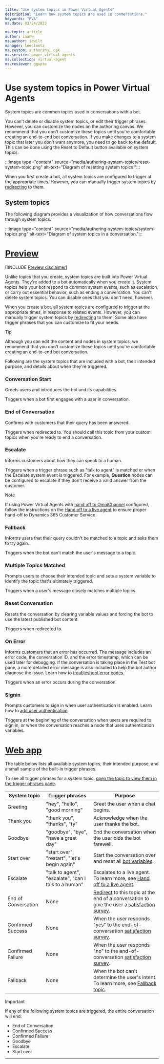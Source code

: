 ```yaml
---
title: "Use system topics in Power Virtual Agents"
description: "Learn how system topics are used in conversations."
keywords: "PVA"
ms.date: 03/24/2023

ms.topic: article
author: iaanw
ms.author: iawilt
manager: leeclontz
ms.custom: authoring, ceX
ms.service: power-virtual-agents
ms.collection: virtual-agent
ms.reviewer: ggupta
---
```


# Use system topics in Power Virtual Agents

System topics are common topics used in conversations with a bot.

You can't delete or disable system topics, or edit their trigger phrases. However, you can customize the nodes on the authoring canvas. We recommend that you don't customize these topics until you're comfortable creating an end-to-end bot conversation. If you make changes to a system topic that later you don’t want anymore, you need to go back to the default. This can be done using the Reset to Default button available on system topics.

:::image type="content" source="media/authoring-system-topics/reset-system-topic.png" alt-text="Diagram of resetting system topics.":::

When you first create a bot, all system topics are configured to trigger at the appropriate times. However, you can manually trigger system topics by [redirecting](authoring-create-edit-topics.md#redirect-to-another-topic) to them.

## System topics

The following diagram provides a visualization of how conversations flow through system topics.

:::image type="content" source="media/authoring-system-topics/system-topics.png" alt-text="Diagram of system topics in a conversation.":::

# [Preview](#tab/preview)

[!INCLUDE [Preview disclaimer](includes/public-preview-disclaimer.md)]

Unlike topics that you create, system topics are built into Power Virtual Agents. They're added to a bot automatically when you create it. System topics help your bot respond to common system events, such as escalation, or carry out essential behavior, such as ending a conversation. You can't delete system topics. You can disable ones that you don't need, however.

When you create a bot, all system topics are configured to trigger at the appropriate times, in response to related events. However, you can manually trigger system topics by [redirecting](authoring-create-edit-topics.md#redirect-to-another-topic) to them. Some also have trigger phrases that you can customize to fit your needs.

> [!TIP]
> Although you can edit the content and nodes in system topics, we recommend that you don't customize these topics until you're comfortable creating an end-to-end bot conversation.

Following are the system topics that are included with a bot, their intended purpose, and details about when they're triggered.

### Conversation Start

Greets users and introduces the bot and its capabilities.

Triggers when a bot first engages with a user in conversation.

### End of Conversation

Confirms with customers that their query has been answered.

Triggers when redirected to. You should call this topic from your custom topics when you're ready to end a conversation.

### Escalate

Informs customers about how they can speak to a human.

Triggers when a trigger phrase such as "talk to agent" is matched or when the Escalate system event is triggered. For example, **Question** nodes can be configured to escalate if they don't receive a valid answer from the customer.

> [!NOTE]
> If using Power Virtual Agents with [hand off to OmniChannel](configuration-hand-off-omnichannel.md) configured, follow the instructions on the [Hand off to a live agent](advanced-hand-off.md#configuring-the-escalate-system-topic) to ensure proper hand-off to Dynamics 365 Customer Service.

### Fallback

Informs users that their query couldn't be matched to a topic and asks them to try again.

Triggers when the bot can't match the user's message to a topic.

### Multiple Topics Matched

Prompts users to choose their intended topic and sets a system variable to identify the topic that's ultimately triggered.

Triggers when a user's message closely matches multiple topics.

### Reset Conversation

Resets the conversation by clearing variable values and forcing the bot to use the latest published bot content.

Triggers when redirected to.

### On Error

Informs customers that an error has occurred. The message includes an error code, the conversation ID, and the error timestamp, which can be used later for debugging. If the conversation is taking place in the Test bot pane, a more detailed error message is also included to help the bot author diagnose the issue. Learn how to [troubleshoot error codes](error-codes.md).

Triggers when an error occurs during the conversation.

### Signin

Prompts customers to sign in when user authentication is enabled. Learn how to [add user authentication](advanced-end-user-authentication.md).

Triggers at the beginning of the conversation when users are required to sign in, or when the conversation reaches a node that uses authentication variables.


# [Web app](#tab/web)

The table below lists all available system topics, their intended purpose, and a small sample of the built-in trigger phrases.

To see all trigger phrases for a system topic, [open the topic to view them in the trigger phrases pane](authoring-create-edit-topics.md).

| System topic        | Trigger phrases                                      | Purpose                                                                                                                                                                         |
| ------------------- | ---------------------------------------------------- | ------------------------------------------------------------------------------------------------------------------------------------------------------------------------------- |
| Greeting            | "hey", "hello", "good morning"                       | Greet the user when a chat begins.                                                                                                                                              |
| Thank you           | "thank you", "thanks", "ty"                          | Acknowledge when the user thanks the bot.                                                                                                                                       |
| Goodbye             | "goodbye", "bye", "have a great day"                 | End the conversation when the user bids the bot farewell.                                                                                                                       |
| Start over          | "start over", "restart", "let's begin again"         | Start the conversation over and reset all [bot variables](authoring-variables-bot.md).                                                                                       |
| Escalate            | "talk to agent", "escalate", "can I talk to a human" | Escalates to a live agent. To learn more, see [Hand off to a live agent](advanced-hand-off.md).                                                                                |
| End of Conversation | None                                                 | [Redirect](authoring-create-edit-topics.md#redirect-to-another-topic) to this topic at the end of a conversation to give the user a [satisfaction survey](analytics-csat.md). |
| Confirmed Success   | None                                                 | When the user responds "yes" to the end-of-conversation [satisfaction survey](analytics-csat.md).                                                                              |
| Confirmed Failure   | None                                                 | When the user responds "no" to the end-of-conversation [satisfaction survey](analytics-csat.md).                                                                               |
| Fallback            | None                                                 | When the bot can't determine the user's intent. To learn more, see [Fallback topic](authoring-system-fallback-topic.md).                                                        |

> [!IMPORTANT]
> If any of the following system topics are triggered, the entire conversation will end:
>
> - End of Conversation
> - Confirmed Success
> - Confirmed Failure
> - Goodbye
> - Escalate
> - Start over

---
